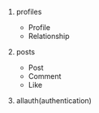 1. profiles
    - Profile
    - Relationship 


2. posts
    - Post
    - Comment
    - Like
    

3. allauth(authentication)